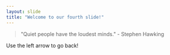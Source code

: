 ```yaml
---
layout: slide
title: "Welcome to our fourth slide!"
---
```

> "Quiet people have the loudest minds." - Stephen Hawking

Use the left arrow to go back!
